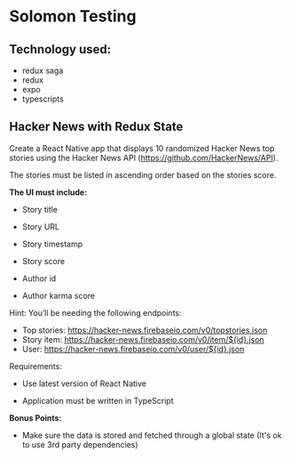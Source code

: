 
# Solomon Testing

## Technology used:
- redux saga
- redux
- expo 
- typescripts

## Hacker News with Redux State

Create a React Native app that displays 10 randomized Hacker News top stories using the Hacker News API (https://github.com/HackerNews/API).

The stories must be listed in ascending order based on the stories score.

**The UI must include:**

- Story title
   
- Story URL
   
- Story timestamp
   
- Story score
   
-  Author id
   
- Author karma score  

Hint: You’ll be needing the following endpoints:

- Top stories: https://hacker-news.firebaseio.com/v0/topstories.json
- Story item: https://hacker-news.firebaseio.com/v0/item/${id}.json
- User: https://hacker-news.firebaseio.com/v0/user/${id}.json

Requirements:

- Use latest version of React Native

- Application must be written in TypeScript

**Bonus Points:**

- Make sure the data is stored and fetched through a global state (It's ok to use 3rd party dependencies)